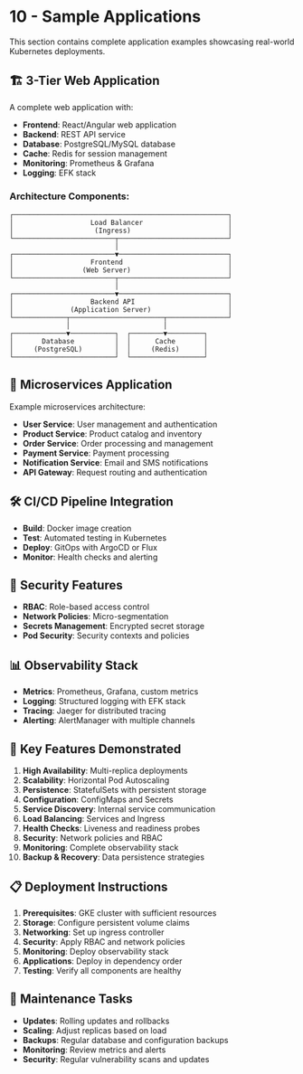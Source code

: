 # 10 - Sample Applications

This section contains complete application examples showcasing real-world Kubernetes deployments.

## 🏗️ 3-Tier Web Application

A complete web application with:
- **Frontend**: React/Angular web application
- **Backend**: REST API service
- **Database**: PostgreSQL/MySQL database
- **Cache**: Redis for session management
- **Monitoring**: Prometheus & Grafana
- **Logging**: EFK stack

### Architecture Components:

```
┌─────────────────────────────────────────────────────┐
│                   Load Balancer                     │
│                    (Ingress)                        │
└─────────────────────────┬───────────────────────────┘
                          │
┌─────────────────────────▼───────────────────────────┐
│                   Frontend                          │
│                 (Web Server)                        │
└─────────────────────────┬───────────────────────────┘
                          │
┌─────────────────────────▼───────────────────────────┐
│                   Backend API                       │
│              (Application Server)                   │
└─────────────┬───────────────────────┬───────────────┘
              │                       │
┌─────────────▼───────────┐  ┌────────▼─────────┐
│       Database          │  │      Cache       │
│     (PostgreSQL)        │  │     (Redis)      │
└─────────────────────────┘  └──────────────────┘
```

## 🚀 Microservices Application

Example microservices architecture:
- **User Service**: User management and authentication
- **Product Service**: Product catalog and inventory
- **Order Service**: Order processing and management
- **Payment Service**: Payment processing
- **Notification Service**: Email and SMS notifications
- **API Gateway**: Request routing and authentication

## 🛠️ CI/CD Pipeline Integration

- **Build**: Docker image creation
- **Test**: Automated testing in Kubernetes
- **Deploy**: GitOps with ArgoCD or Flux
- **Monitor**: Health checks and alerting

## 🔐 Security Features

- **RBAC**: Role-based access control
- **Network Policies**: Micro-segmentation
- **Secrets Management**: Encrypted secret storage
- **Pod Security**: Security contexts and policies

## 📊 Observability Stack

- **Metrics**: Prometheus, Grafana, custom metrics
- **Logging**: Structured logging with EFK stack
- **Tracing**: Jaeger for distributed tracing
- **Alerting**: AlertManager with multiple channels

## 🎯 Key Features Demonstrated

1. **High Availability**: Multi-replica deployments
2. **Scalability**: Horizontal Pod Autoscaling
3. **Persistence**: StatefulSets with persistent storage
4. **Configuration**: ConfigMaps and Secrets
5. **Service Discovery**: Internal service communication
6. **Load Balancing**: Services and Ingress
7. **Health Checks**: Liveness and readiness probes
8. **Security**: Network policies and RBAC
9. **Monitoring**: Complete observability stack
10. **Backup & Recovery**: Data persistence strategies

## 📋 Deployment Instructions

1. **Prerequisites**: GKE cluster with sufficient resources
2. **Storage**: Configure persistent volume claims
3. **Networking**: Set up ingress controller
4. **Security**: Apply RBAC and network policies
5. **Monitoring**: Deploy observability stack
6. **Applications**: Deploy in dependency order
7. **Testing**: Verify all components are healthy

## 🔧 Maintenance Tasks

- **Updates**: Rolling updates and rollbacks
- **Scaling**: Adjust replicas based on load
- **Backups**: Regular database and configuration backups
- **Monitoring**: Review metrics and alerts
- **Security**: Regular vulnerability scans and updates
